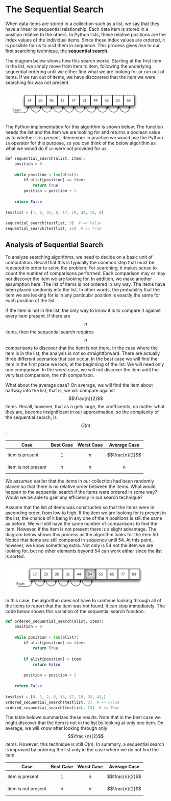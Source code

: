 The Sequential Search
=====================

When data items are stored in a collection such as a list, we say that
they have a linear or sequential relationship. Each data item is stored
in a position relative to the others. In Python lists, these relative
positions are the index values of the individual items. Since these
index values are ordered, it is possible for us to visit them in
sequence. This process gives rise to our first searching technique, the
**sequential search**.

The diagram below shows how this search works. Starting at
the first item in the list, we simply move from item to item, following
the underlying sequential ordering until we either find what we are
looking for or run out of items. If we run out of items, we have
discovered that the item we were searching for was not present.

![Sequential Search of a List of Integers](figures/sequential-search.png)

The Python implementation for this algorithm is shown below. The function needs the list and
the item we are looking for and returns a boolean value as to whether it
is present. Remember in practice we would use the Python `in` operator for this purpose, so you can think of the below algorithm as what we would do if `in` were not provided for us.

```python
def sequential_search(alist, item):
    position = 0

    while position < len(alist):
        if alist[position] == item:
            return True
        position = position + 1

    return False

testlist = [1, 2, 32, 8, 17, 19, 42, 13, 0]

sequential_search(testlist, 3)  # => False
sequential_search(testlist, 13)  # => True
```

Analysis of Sequential Search
-----------------------------

To analyze searching algorithms, we need to decide on a basic unit of
computation. Recall that this is typically the common step that must be
repeated in order to solve the problem. For searching, it makes sense to
count the number of comparisons performed. Each comparison may or may
not discover the item we are looking for. In addition, we make another
assumption here. The list of items is not ordered in any way. The items
have been placed randomly into the list. In other words, the probability
that the item we are looking for is in any particular position is
exactly the same for each position of the list.

If the item is not in the list, the only way to know it is to compare it
against every item present. If there are $$n$$ items, then the sequential
search requires $$n$$ comparisons to discover that the item is not there.
In the case where the item is in the list, the analysis is not so
straightforward. There are actually three different scenarios that can
occur. In the best case we will find the item in the first place we
look, at the beginning of the list. We will need only one comparison. In
the worst case, we will not discover the item until the very last
comparison, the nth comparison.

What about the average case? On average, we will find the item about
halfway into the list; that is, we will compare against $$\frac{n}{2}$$
items. Recall, however, that as *n* gets large, the coefficients, no
matter what they are, become insignificant in our approximation, so the
complexity of the sequential search, is $$O(n)$$:

Case  |  Best Case |  Worst Case | Average Case
--- | --- | --- | ---
item is present | $$1$$ |  $$n$$ |  $$\frac{n}{2}$$
item is not present | $$n$$  | $$n$$  | $$n$$


We assumed earlier that the items in our collection had been randomly
placed so that there is no relative order between the items. What would
happen to the sequential search if the items were ordered in some way?
Would we be able to gain any efficiency in our search technique?

Assume that the list of items was constructed so that the items were in
ascending order, from low to high. If the item we are looking for is
present in the list, the chance of it being in any one of the *n*
positions is still the same as before. We will still have the same
number of comparisons to find the item. However, if the item is not
present there is a slight advantage. The diagram below
shows this process as the algorithm looks for the item 50. Notice that
items are still compared in sequence until 54. At this point, however,
we know something extra. Not only is 54 not the item we are looking for,
but no other elements beyond 54 can work either since the list is
sorted.

![Sequential Search of an Ordered List of Integers](figures/sequential-search-2.png)

In this case, the algorithm does not have to continue looking
through all of the items to report that the item was not found. It can
stop immediately. The code below shows this
variation of the sequential search function.

```python
def ordered_sequential_search(alist, item):
    position = 0

    while position < len(alist):
        if alist[position] == item:
            return True

        if alist[position] > item:
            return False

        position = position + 1

    return False

testlist = [0, 1, 2, 8, 13, 17, 19, 32, 42,]
ordered_sequential_search(testlist, 3)  # => False
ordered_sequential_search(testlist, 13)  # => True
```

The table belowe summarizes these results. Note that
in the best case we might discover that the item is not in the list by
looking at only one item. On average, we will know after looking through
only $$\frac {n}{2}$$ items. However, this technique is still $O(n)$. In
summary, a sequential search is improved by ordering the list only in
the case where we do not find the item.

Case  |  Best Case |  Worst Case | Average Case
--- | --- | --- | ---
item is present | $$1$$ |  $$n$$ |  $$\frac{n}{2}$$
item is not present | $$n$$  | $$n$$  | $$\frac{n}{2}$$


